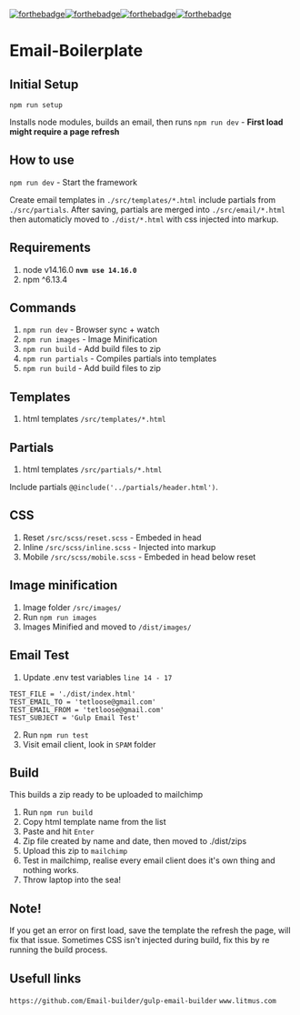 [![forthebadge](http://forthebadge.com/images/badges/contains-cat-gifs.svg)](http://forthebadge.com)[![forthebadge](http://forthebadge.com/images/badges/compatibility-betamax.svg)](http://forthebadge.com)[![forthebadge](http://forthebadge.com/images/badges/compatibility-club-penguin.svg)](http://forthebadge.com)[![forthebadge](http://forthebadge.com/images/badges/uses-js.svg)](http://forthebadge.com)

# Email-Boilerplate

## Initial Setup

`npm run setup`

Installs node modules, builds an email, then runs `npm run dev` - **First load might require a page refresh**

## How to use

`npm run dev` - Start the framework

Create email templates in `./src/templates/*.html` include partials from `./src/partials`. After saving, partials are merged into `./src/email/*.html` then automaticly moved to `./dist/*.html` with css injected into markup.

## Requirements

1. node v14.16.0 **`nvm use 14.16.0`**
2. npm ^6.13.4

## Commands

1. `npm run dev` - Browser sync + watch
2. `npm run images` - Image Minification
3. `npm run build` - Add build files to zip
4. `npm run partials` - Compiles partials into templates
5. `npm run build` - Add build files to zip

## Templates

1. html templates `/src/templates/*.html`

## Partials

1. html templates `/src/partials/*.html`

Include partials `@@include('../partials/header.html')`.

## CSS

1. Reset `/src/scss/reset.scss` - Embeded in head
2. Inline `/src/scss/inline.scss` - Injected into markup
3. Mobile `/src/scss/mobile.scss` - Embeded in head below reset

## Image minification

1. Image folder `/src/images/`
2. Run `npm run images`
3. Images Minified and moved to `/dist/images/`

## Email Test

1. Update .env test variables `line 14 - 17`

```
TEST_FILE = './dist/index.html'
TEST_EMAIL_TO = 'tetloose@gmail.com'
TEST_EMAIL_FROM = 'tetloose@gmail.com'
TEST_SUBJECT = 'Gulp Email Test'
```

2. Run `npm run test`
3. Visit email client, look in `SPAM` folder

## Build

This builds a zip ready to be uploaded to mailchimp

1. Run `npm run build`
2. Copy html template name from the list
3. Paste and hit `Enter`
4. Zip file created by name and date, then moved to ./dist/zips
5. Upload this zip to `mailchimp`
6. Test in mailchimp, realise every email client does it's own thing and nothing works.
7. Throw laptop into the sea!

## Note!

If you get an error on first load, save the template the refresh the page, will fix that issue. Sometimes CSS isn't injected during build, fix this by re running the build process.

## Usefull links

`https://github.com/Email-builder/gulp-email-builder`
`www.litmus.com`
